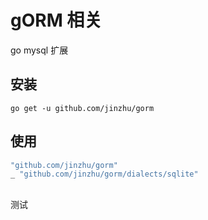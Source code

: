 # gORM 相关
go mysql 扩展
## 安装
`go get -u github.com/jinzhu/gorm`
## 使用
```go
"github.com/jinzhu/gorm"
_ "github.com/jinzhu/gorm/dialects/sqlite"
```
##
测试 